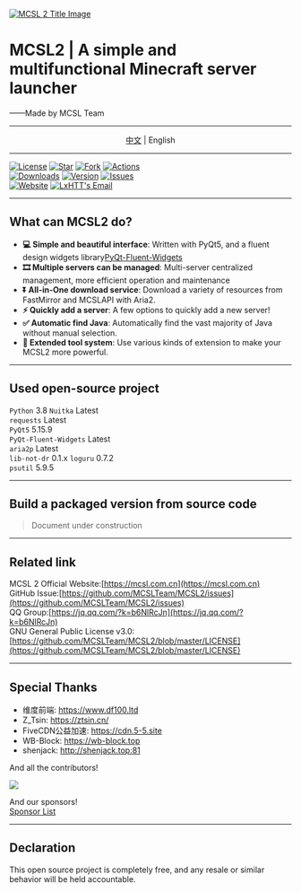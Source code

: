 [![MCSL 2 Title Image](https://s3.bmp.ovh/imgs/2023/03/21/5afb21934bd980ab.png)](https://mcsl.com.cn)

# MCSL2 | A simple and multifunctional Minecraft server launcher

<right>
——Made by MCSL Team
</right>

___

<center>
<a href="https://github.com/MCSLTeam/MCSL2" target="_blank">中文</a>  |  English
</center>

___
[![License](https://img.shields.io/github/license/MCSLTeam/MCSL2?style=for-the-badge "License")](https://github.com/MCSLTeam/MCSL2/blob/master/LICENSE)
[![Star](https://img.shields.io/github/stars/MCSLTeam/MCSL2?style=for-the-badge "Star")](https://github.com/MCSLTeam/MCSL2/stargazers)
[![Fork](https://img.shields.io/github/forks/MCSLTeam/MCSL2?style=for-the-badge "Fork")](https://github.com/MCSLTeam/MCSL2/forks)
[![Actions](https://img.shields.io/github/actions/workflow/status/MCSLTeam/MCSL2/build.yml?label=Build&style=for-the-badge "Actions")](https://github.com/MCSLTeam/MCSL2/actions)  
[![Downloads](https://img.shields.io/github/downloads/MCSLTeam/MCSL2/total?style=for-the-badge "Downloads")](https://github.com/MCSLTeam/MCSL2/releases)
[![Version](https://img.shields.io/github/v/tag/MCSLTeam/MCSL2?label=ver&style=for-the-badge "Version")](https://github.com/MCSLTeam/MCSL2/releases/latest)
[![Issues](https://img.shields.io/github/issues/MCSLTeam/MCSL2?style=for-the-badge "Issues")](https://github.com/MCSLTeam/MCSL2/issues)  
[![Website](https://img.shields.io/badge/offical-website-gray.svg?style=for-the-badge "Website")](https://mcsl.com.cn)
[![LxHTT's Email](https://img.shields.io/badge/%20EMAIL-lxhtt%40vip.qq.com-%2357728B?style=for-the-badge)](mailto:lxhtt@vip.qq.com)
___

## What can MCSL2 do?  

- **💻 Simple and beautiful interface**: Written with PyQt5, and a fluent design widgets library[PyQt-Fluent-Widgets](https://www.github.com/zhiyiYo/PyQt-Fluent-Widgets)  
- **🎞️ Multiple servers can be managed**: Multi-server centralized management, more efficient operation and maintenance  
- **⏬ All-in-One download service**: Download a variety of resources from FastMirror and MCSLAPI with Aria2.  
- **⚡ Quickly add a server**: A few options to quickly add a new server!
- **✅ Automatic find Java**: Automatically find the vast majority of Java without manual selection.  
- **🔧 Extended tool system**: Use various kinds of extension to make your MCSL2 more powerful.  

___

## Used open-source project

`Python` 3.8
`Nuitka` Latest  
`requests` Latest  
`PyQt5` 5.15.9  
`PyQt-Fluent-Widgets` Latest  
`aria2p` Latest  
`lib-not-dr` 0.1.x
`loguru` 0.7.2  
`psutil` 5.9.5  
___

## Build a packaged version from source code

> Document under construction

___

## Related link

MCSL 2 Official Website:[https://mcsl.com.cn](https://mcsl.com.cn)  
GitHub Issue:[https://github.com/MCSLTeam/MCSL2/issues](https://github.com/MCSLTeam/MCSL2/issues)  
QQ Group:[https://jq.qq.com/?k=b6NlRcJn](https://jq.qq.com/?k=b6NlRcJn)  
GNU General Public License v3.0:[https://github.com/MCSLTeam/MCSL2/blob/master/LICENSE](https://github.com/MCSLTeam/MCSL2/blob/master/LICENSE)
___

## Special Thanks

- 维度前端: <https://www.df100.ltd>
- Z_Tsin: <https://ztsin.cn/>
- FiveCDN公益加速: <https://cdn.5-5.site>
- WB-Block: <https://wb-block.top>
- shenjack: <http://shenjack.top:81>

And all the contributors!  

<a href="https://github.com/MCSLTeam/MCSL2/graphs/contributors"><img src="https://contrib.rocks/image?repo=MCSLTeam/MCSL2&anon=1&max=100000000"></a>

And our sponsors!  
[Sponsor List](https://github.com/MCSLTeam/MCSL2/blob/master/Sponsors.md)
___

## Declaration  

This open source project is completely free, and any resale or similar behavior will be held accountable.
